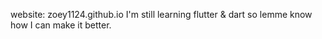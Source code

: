 website: zoey1124.github.io
I'm still learning flutter & dart so lemme know how I can make it better. 
